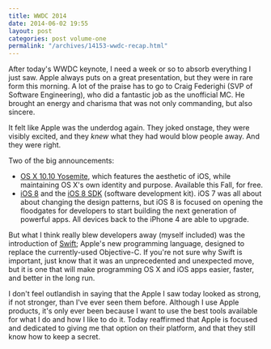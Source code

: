```yaml
---
title: WWDC 2014
date: 2014-06-02 19:55
layout: post
categories: post volume-one
permalink: "/archives/14153-wwdc-recap.html"
---
```



After today's WWDC keynote, I need a week or so to absorb everything I just saw. Apple always puts on a great presentation, but they were in rare form this morning. A lot of the praise has to go to Craig Federighi (SVP of Software Engineering), who did a fantastic job as the unofficial MC. He brought an energy and charisma that was not only commanding, but also sincere. 

It felt like Apple was the underdog again. They joked onstage, they were visibly excited, and they _knew_ what they had would blow people away. And they were right. 

Two of the big announcements: 

- [OS X 10.10 Yosemite](https://www.apple.com/osx/preview/), which features the aesthetic of iOS, while maintaining OS X's own identity and purpose. Available this Fall, for free. 
- [iOS 8](http://www.apple.com/ios/ios8/) and the [iOS 8 SDK](http://www.apple.com/ios/ios8/developer/) (software development kit). iOS 7 was all about about changing the design patterns, but iOS 8 is focused on opening the floodgates for developers to start building the next generation of powerful apps. All devices back to the iPhone 4 are able to upgrade. 

But what I think really blew developers away (myself included) was the introduction of [Swift](https://developer.apple.com/swift/); Apple's new programming language, designed to replace the currently-used Objective-C. If you're not sure why Swift is important, just know that it was an unprecedented and unexpected move, but it is one that will make programming OS X and iOS apps easier, faster, and better in the long run.  

I don't feel outlandish in saying that the Apple I saw today looked as strong, if not stronger, than I've ever seen them before. Although I use Apple products, it's only ever been because I want to use the best tools available for what I do and how I like to do it. Today reaffirmed that Apple is focused and dedicated to giving me that option on their platform, and that they still know how to keep a secret. 

